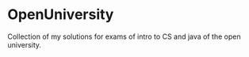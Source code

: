 # OpenUniversity
Collection of my solutions for exams of intro to CS and java of the open university.
